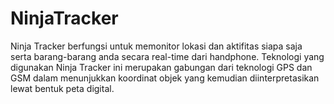 # NinjaTracker
Ninja Tracker berfungsi untuk memonitor lokasi dan aktifitas siapa saja serta barang-barang anda secara real-time dari handphone. Teknologi yang digunakan Ninja Tracker ini merupakan gabungan dari teknologi GPS dan GSM dalam menunjukkan koordinat objek yang kemudian diinterpretasikan lewat bentuk peta digital.
